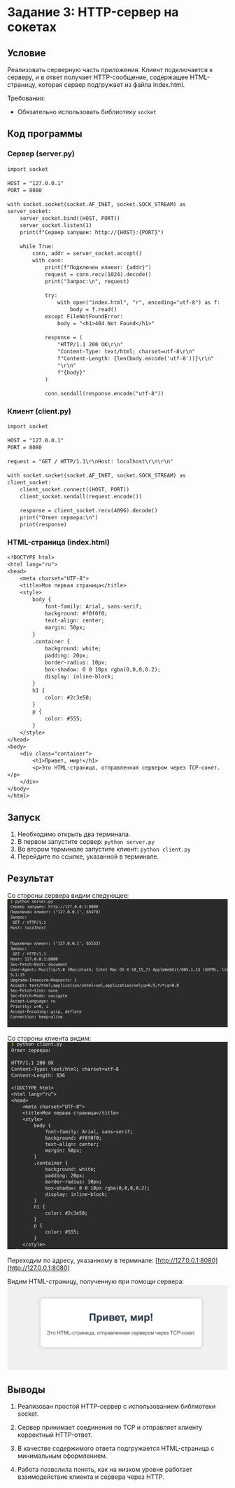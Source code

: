 # Задание 3: HTTP-сервер на сокетах

## Условие

Реализовать серверную часть приложения. Клиент подключается к серверу, и в ответ получает HTTP-сообщение, содержащее HTML-страницу, которая сервер подгружает из файла index.html.

Требования:

- Обязательно использовать библиотеку `socket`

## Код программы

### Сервер (server.py)

```
import socket

HOST = "127.0.0.1"
PORT = 8080

with socket.socket(socket.AF_INET, socket.SOCK_STREAM) as server_socket:
    server_socket.bind((HOST, PORT))
    server_socket.listen(1)
    print(f"Сервер запущен: http://{HOST}:{PORT}")

    while True:
        conn, addr = server_socket.accept()
        with conn:
            print(f"Подключен клиент: {addr}")
            request = conn.recv(1024).decode()
            print("Запрос:\n", request)

            try:
                with open("index.html", "r", encoding="utf-8") as f:
                    body = f.read()
            except FileNotFoundError:
                body = "<h1>404 Not Found</h1>"

            response = (
                "HTTP/1.1 200 OK\r\n"
                "Content-Type: text/html; charset=utf-8\r\n"
                f"Content-Length: {len(body.encode('utf-8'))}\r\n"
                "\r\n"
                f"{body}"
            )

            conn.sendall(response.encode("utf-8"))
```

### Клиент (client.py)

```
import socket

HOST = "127.0.0.1"
PORT = 8080

request = "GET / HTTP/1.1\r\nHost: localhost\r\n\r\n"

with socket.socket(socket.AF_INET, socket.SOCK_STREAM) as client_socket:
    client_socket.connect((HOST, PORT))
    client_socket.sendall(request.encode())

    response = client_socket.recv(4096).decode()
    print("Ответ сервера:\n")
    print(response)
```

### HTML-страница (index.html)

```
<!DOCTYPE html>
<html lang="ru">
<head>
    <meta charset="UTF-8">
    <title>Моя первая страница</title>
    <style>
        body {
            font-family: Arial, sans-serif;
            background: #f0f0f0;
            text-align: center;
            margin: 50px;
        }
        .container {
            background: white;
            padding: 20px;
            border-radius: 10px;
            box-shadow: 0 0 10px rgba(0,0,0,0.2);
            display: inline-block;
        }
        h1 {
            color: #2c3e50;
        }
        p {
            color: #555;
        }
    </style>
</head>
<body>
    <div class="container">
        <h1>Привет, мир!</h1>
        <p>Это HTML-страница, отправленная сервером через TCP-сокет.</p>
    </div>
</body>
</html>
```

## Запуск

1. Необходимо открыть два терминала.
2. В первом запустите сервер:
   `python server.py`
3. Во втором терминале запустите клиент:
   `python client.py`
4. Перейдите по ссылке, указанной в терминале.

## Результат

Cо стороны сервера видим следующее: ![image7](images/image7.png)

Cо стороны клиента видим: ![image6](images/image6.png)

Переходим по адресу, указанному в терминале: [http://127.0.0.1:8080](http://127.0.0.1:8080)

Видим HTML-страницу, полученную при помощи сервера: ![image5](images/image5.png)

## Выводы

1. Реализован простой HTTP-сервер с использованием библиотеки socket.

2. Сервер принимает соединения по TCP и отправляет клиенту корректный HTTP-ответ.

3. В качестве содержимого ответа подгружается HTML-страница с минимальным оформлением.

4. Работа позволила понять, как на низком уровне работает взаимодействие клиента и сервера через HTTP.
